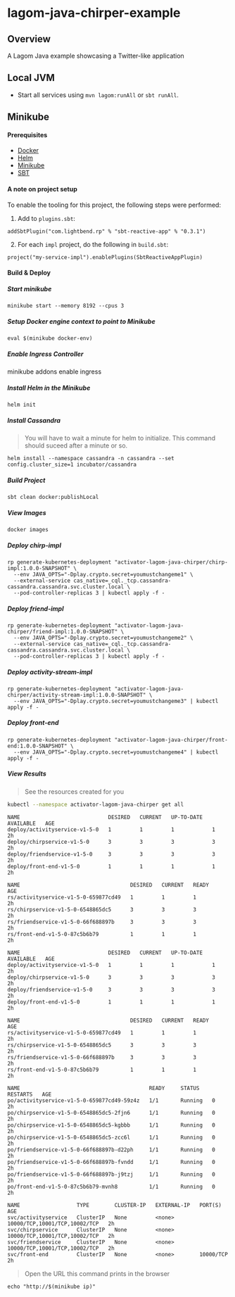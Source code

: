 # lagom-java-chirper-example

## Overview

A Lagom Java example showcasing a Twitter-like application

## Local JVM

* Start all services using `mvn lagom:runAll` or `sbt runAll`.

## Minikube

#### Prerequisites

* [Docker](https://www.docker.com/)
* [Helm](https://github.com/kubernetes/helm)
* [Minikube](https://github.com/kubernetes/minikube)
* [SBT](http://www.scala-sbt.org/)

#### A note on project setup

To enable the tooling for this project, the following steps were performed:

1) Add to `plugins.sbt`:
 
`addSbtPlugin("com.lightbend.rp" % "sbt-reactive-app" % "0.3.1")`

2) For each `impl` project, do the following in `build.sbt`:

`project("my-service-impl").enablePlugins(SbtReactiveAppPlugin)`

#### Build & Deploy

##### Start minikube

`minikube start --memory 8192 --cpus 3`

##### Setup Docker engine context to point to Minikube

`eval $(minikube docker-env)`

##### Enable Ingress Controller

minikube addons enable ingress

##### Install Helm in the Minikube

`helm init`

##### Install Cassandra

> You will have to wait a minute for helm to initialize. This command should suceed after a minute or so.

`helm install --namespace cassandra -n cassandra --set config.cluster_size=1 incubator/cassandra`

##### Build Project

`sbt clean docker:publishLocal`

##### View Images

`docker images`

##### Deploy chirp-impl

```
rp generate-kubernetes-deployment "activator-lagom-java-chirper/chirp-impl:1.0.0-SNAPSHOT" \
  --env JAVA_OPTS="-Dplay.crypto.secret=youmustchangeme1" \
  --external-service cas_native=_cql._tcp.cassandra-cassandra.cassandra.svc.cluster.local \
  --pod-controller-replicas 3 | kubectl apply -f -
```

##### Deploy friend-impl

```
rp generate-kubernetes-deployment "activator-lagom-java-chirper/friend-impl:1.0.0-SNAPSHOT" \
  --env JAVA_OPTS="-Dplay.crypto.secret=youmustchangeme2" \
  --external-service cas_native=_cql._tcp.cassandra-cassandra.cassandra.svc.cluster.local \
  --pod-controller-replicas 3 | kubectl apply -f -
```

##### Deploy activity-stream-impl

```
rp generate-kubernetes-deployment "activator-lagom-java-chirper/activity-stream-impl:1.0.0-SNAPSHOT" \
  --env JAVA_OPTS="-Dplay.crypto.secret=youmustchangeme3" | kubectl apply -f -
```

##### Deploy front-end
```
rp generate-kubernetes-deployment "activator-lagom-java-chirper/front-end:1.0.0-SNAPSHOT" \
  --env JAVA_OPTS="-Dplay.crypto.secret=youmustchangeme4" | kubectl apply -f -
```
##### View Results

> See the resources created for you

```bash
kubectl --namespace activator-lagom-java-chirper get all
```

```
NAME                            DESIRED   CURRENT   UP-TO-DATE   AVAILABLE   AGE
deploy/activityservice-v1-5-0   1         1         1            1           2h
deploy/chirpservice-v1-5-0      3         3         3            3           2h
deploy/friendservice-v1-5-0     3         3         3            3           2h
deploy/front-end-v1-5-0         1         1         1            1           2h

NAME                                   DESIRED   CURRENT   READY     AGE
rs/activityservice-v1-5-0-659877cd49   1         1         1         2h
rs/chirpservice-v1-5-0-6548865dc5      3         3         3         2h
rs/friendservice-v1-5-0-66f688897b     3         3         3         2h
rs/front-end-v1-5-0-87c5b6b79          1         1         1         2h

NAME                            DESIRED   CURRENT   UP-TO-DATE   AVAILABLE   AGE
deploy/activityservice-v1-5-0   1         1         1            1           2h
deploy/chirpservice-v1-5-0      3         3         3            3           2h
deploy/friendservice-v1-5-0     3         3         3            3           2h
deploy/front-end-v1-5-0         1         1         1            1           2h

NAME                                   DESIRED   CURRENT   READY     AGE
rs/activityservice-v1-5-0-659877cd49   1         1         1         2h
rs/chirpservice-v1-5-0-6548865dc5      3         3         3         2h
rs/friendservice-v1-5-0-66f688897b     3         3         3         2h
rs/front-end-v1-5-0-87c5b6b79          1         1         1         2h

NAME                                         READY     STATUS    RESTARTS   AGE
po/activityservice-v1-5-0-659877cd49-59z4z   1/1       Running   0          2h
po/chirpservice-v1-5-0-6548865dc5-2fjn6      1/1       Running   0          2h
po/chirpservice-v1-5-0-6548865dc5-kgbbb      1/1       Running   0          2h
po/chirpservice-v1-5-0-6548865dc5-zcc6l      1/1       Running   0          2h
po/friendservice-v1-5-0-66f688897b-d22ph     1/1       Running   0          2h
po/friendservice-v1-5-0-66f688897b-fvndd     1/1       Running   0          2h
po/friendservice-v1-5-0-66f688897b-j9tzj     1/1       Running   0          2h
po/front-end-v1-5-0-87c5b6b79-mvnh8          1/1       Running   0          2h

NAME                  TYPE        CLUSTER-IP   EXTERNAL-IP   PORT(S)                         AGE
svc/activityservice   ClusterIP   None         <none>        10000/TCP,10001/TCP,10002/TCP   2h
svc/chirpservice      ClusterIP   None         <none>        10000/TCP,10001/TCP,10002/TCP   2h
svc/friendservice     ClusterIP   None         <none>        10000/TCP,10001/TCP,10002/TCP   2h
svc/front-end         ClusterIP   None         <none>        10000/TCP                       2h
```

> Open the URL this command prints in the browser

`echo "http://$(minikube ip)"`